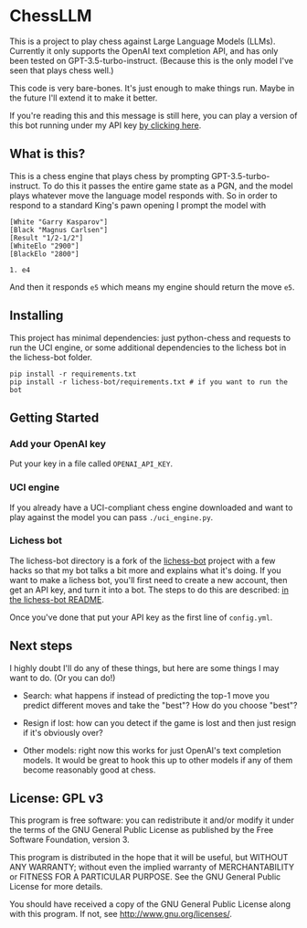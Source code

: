 # ChessLLM

This is a project to play chess against Large Language Models (LLMs).
Currently it only supports the OpenAI text completion API,
and has only been tested on GPT-3.5-turbo-instruct.
(Because this is the only model I've seen that plays chess well.)

This code is very bare-bones. It's just enough to make things run.
Maybe in the future I'll extend it to make it better.

If you're reading this and this message is still here,
you can play a version of this bot running under my API key
[by clicking here](https://lichess.org/?user=gpt35-turbo-instruct#friend).


## What is this?

This is a chess engine that plays chess by prompting GPT-3.5-turbo-instruct.
To do this it passes the entire game state as a PGN, and the model plays
whatever move the language model responds with. So in order to respond to
a standard King's pawn opening I prompt the model with

    [White "Garry Kasparov"]
    [Black "Magnus Carlsen"]
    [Result "1/2-1/2"]
    [WhiteElo "2900"]
    [BlackElo "2800"]
    
    1. e4

And then it responds `e5` which means my engine should return the move `e5`.


## Installing

This project has minimal dependencies: just python-chess and requests to
run the UCI engine, or some additional dependencies to the lichess bot
in the lichess-bot folder.

    pip install -r requirements.txt
    pip install -r lichess-bot/requirements.txt # if you want to run the bot


## Getting Started

### Add your OpenAI key

Put your key in a file called `OPENAI_API_KEY`.

### UCI engine

If you already have a UCI-compliant chess engine downloaded and want to play
against the model you can pass `./uci_engine.py`.


### Lichess bot

The lichess-bot directory is a fork of the [lichess-bot](https://github.com/lichess-bot-devs/lichess-bot) project with a few hacks so that my bot talks a bit more and explains what it's doing.
If you want to make a lichess bot, you'll first need to create a new account,
then get an API key, and turn it into a bot. The steps to do this are
described: [in the lichess-bot README](lichess-bot/README.md).

Once you've done that put your API key as the first line of `config.yml`.


## Next steps

I highly doubt I'll do any of these things, but here are some things
I may want to do. (Or you can do!)

- Search: what happens if instead of predicting the top-1 move you predict
different moves and take the "best"? How do you choose "best"?

- Resign if lost: how can you detect if the game is lost and then just
resign if it's obviously over?

- Other models: right now this works for just OpenAI's text completion models.
It would be great to hook this up to other models if any of them
become reasonably good at chess.


## License: GPL v3

This program is free software: you can redistribute it and/or modify it under the terms of the GNU General Public License as published by the Free Software Foundation, version 3.

This program is distributed in the hope that it will be useful, but WITHOUT ANY WARRANTY; without even the implied warranty of MERCHANTABILITY or FITNESS FOR A PARTICULAR PURPOSE. See the GNU General Public License for more details.

You should have received a copy of the GNU General Public License along with this program. If not, see http://www.gnu.org/licenses/.